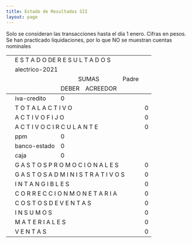 ```yaml
--- 
title: Estado de Resultados SII
layout: page
--- 
```



Solo se consideran las transacciones hasta el día 1	enero.
Cifras en pesos.
Se han practicado liquidaciones, por lo que NO se muestran cuentas nominales
<table rules='groups'>
<tr> <td></td><td colspan='4'> E S T A D O  DE R E S U L T A D O S </td> </tr>
<tr> <td></td><td colspan='4'> alectrico-2021</td></tr>
<tr> <td></td><td> </td> <td align='center' colspan= '2'>SUMAS</td><td> Padre </td> </tr>
<tr> <td></td><td></td>  <td>DEBER</td> <td>ACREEDOR</td> </tr>
<tbody>
<tr> <td></td><td>iva-credito</td><td> 0</td> </tr>
<tr> <td></td><td colspan='4'> T O T A L    A C T I V O  </td> <td> 0</td> </tr>
<tr> <td></td><td colspan='4'> A C T I V O    F I J O</td> <td> 0</td> </tr>
<tr> <td></td><td colspan='4'> A C T I V O    C I R C U L A N T E</td> <td> 0</td> </tr>
<tr> <td></td><td>ppm</td><td> 0</td> </tr>
<tr> <td></td><td>banco-estado</td><td> 0</td> </tr>
<tr> <td></td><td>caja</td><td> 0</td> </tr>
<tr> <td></td><td colspan='4'> G A S T O S    P R O M O C I O N A L E S </td> <td> 0</td> </tr>
<tr> <td></td><td colspan='4'> G A S T O S     A D M I N I S T R A T I V O S </td> <td> 0</td></tr>
<tr> <td></td><td colspan='4'> I N T A N G I B L E S </td> <td>0</td> </tr>
<tr> <td></td><td colspan='4'> C O R R E C C I O N    M O N E T A R I A</td><td> 0</td> </tr>
<tr> <td></td><td colspan='4'> C O S T O S   D E    V E N T A S </td> <td> 0</td></tr>
<tr> <td></td><td colspan='4'> I N S U M O S</td> <td>0</td></tr>
<tr> <td></td><td colspan='4'> M A T E R I A L E S </td> <td> 0</td> </tr>
<tr> <td></td><td colspan='4'> V E N T A S </td><td> 0</td> </tr>
